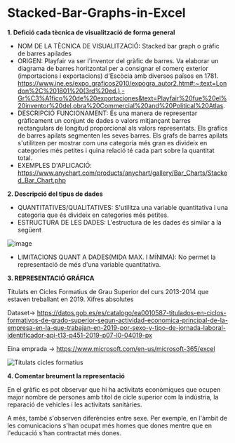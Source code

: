 # Stacked-Bar-Graphs-in-Excel

**1.	Defició cada tècnica de visualització de forma general**

- NOM DE LA TÈCNICA DE VISUALITZACIÓ: Stacked bar graph o gràfic de barres apilades
- ORIGEN: Playfair va ser l'inventor del gràfic de barres. Va elaborar un diagrama de barres horitzontal per a consignar el comerç exterior (importacions i exportacions) d'Escòcia amb diversos països en 1781. https://www.ine.es/expo_graficos2010/expogra_autor2.htm#:~:text=London%2C%201801%20(3rd%20ed.),-Gr%C3%A1fico%20de%20exportaciones&text=Playfair%20fue%20el%20inventor%20del,obra%20Commercial%20and%20Political%20Atlas.
- DESCRIPCIÓ FUNCIONAMENT: És una manera de representar gràficament un conjunt de dades o valors mitjançant barres rectangulars de longitud proporcional als valors representats. Els grafics de barres apilats segmenten les seves barres. Els grafs de barres apilats s'utilitzen per mostrar com una categoria més gran es divideix en categories més petites i quina relació té cada part sobre la quantitat total. 
- EXEMPLES D'APLICACIÓ: https://www.anychart.com/products/anychart/gallery/Bar_Charts/Stacked_Bar_Chart.php

**2.	Descripció del tipus de dades**

- QUANTITATIVES/QUALITATIVES: S'utilitza una variable quantitativa i una categoria que és divideix en categories més petites.
- ESTRUCTURA DE LES DADES: L'estructura de les dades és similar a la següent

![image](https://user-images.githubusercontent.com/104026026/164266690-e5155c67-701a-4eb8-8301-e6aa59b67e26.png)
- LIMITACIONS QUANT A DADES(MIDA MAX. I MÍNIMA): No permet la representació de més d'una variable quantitativa.

**3.	REPRESENTACIÓ GRÁFICA**

Titulats en Cicles Formatius de Grau Superior del curs 2013-2014 que estaven treballant en 2019. Xifres absolutes

Dataset-> https://datos.gob.es/es/catalogo/ea0010587-titulados-en-ciclos-formativos-de-grado-superior-segun-actividad-economica-principal-de-la-empresa-en-la-que-trabajan-en-2019-por-sexo-y-tipo-de-jornada-laboral-identificador-api-t13-p451-2019-p07-l0-04019-px

Eina emprada -> https://www.microsoft.com/en-us/microsoft-365/excel

![Titulats cicles formatius](https://user-images.githubusercontent.com/104026026/164204914-48c69761-4ac6-44c8-8ab8-eff63ca778a4.png)

**4.	Comentar breument la representació**

En el gràfic es pot observar que hi ha activitats econòmiques que ocupen major nombre de persones amb títol de cicle superior com la indústria, la reparació de vehicles i les activitats sanitàries.

A més, també s'observen diferències entre sexe. Per exemple, en l'àmbit de les comunicacions s'han ocupat més homes que dones mentre que en l'educació s'han contractat més dones.

